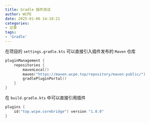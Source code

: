 ```yaml
---
title: Gradle 插件测试
author: WCPE
date: 2025-01-06 14:10:21
categories:
- 记录
tags:
- 'Gradle'
---
```




在项目的 `settings.gradle.kts` 可以直接引入插件发布的 `Maven` 仓库

```kotlin
pluginManagement {
    repositories {
        mavenLocal()
        maven("https://maven.wcpe.top/repository/maven-public/")
        gradlePluginPortal()
    }
}
```

在 `build.gradle.kts` 中可以直接引用插件

```kotlin
plugins {
    id("top.wcpe.corebridge") version "1.0.0"
}
```
